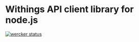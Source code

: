 Withings API client library for node.js
======================================

[![wercker status](https://app.wercker.com/status/ebe9d4354d2a7a5c966babf70334ebf5 "wercker status")](https://app.wercker.com/project/bykey/ebe9d4354d2a7a5c966babf70334ebf5)
